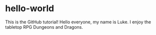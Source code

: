 # hello-world
This is the GitHub tutorial!
Hello everyone, my name is Luke. I enjoy the tabletop RPG Dungeons and Dragons.
